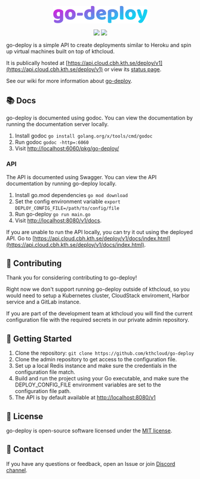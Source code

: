 <p align="center">
  <img width=50% src="res/isolated-layout.svg" />
</p>

<div align="center">
  <img src="https://github.com/kthcloud/go-deploy/actions/workflows/run-tests.yml/badge.svg"\>
  <img src="https://github.com/kthcloud/go-deploy/actions/workflows/build-and-push-image.yml/badge.svg"\>
</div>

go-deploy is a simple API to create deployments similar to Heroku and spin up virtual machines built on top of kthcloud.

It is publically hosted at [https://api.cloud.cbh.kth.se/deploy/v1](https://api.cloud.cbh.kth.se/deploy/v1) or view
its [status page](https://api.cloud.cbh.kth.se/deploy).

See our wiki for more information about [go-deploy](https://wiki.cloud.cbh.kth.se/index.php/Deploy).

## 📚 Docs

go-deploy is documented using godoc. You can view the documentation by running the documentation server locally.

1. Install godoc `go install golang.org/x/tools/cmd/godoc`
2. Run godoc `godoc -http=:6060`
3. Visit [http://localhost:6060/pkg/go-deploy/](http://localhost:6060/pkg/go-deploy/)

### API

The API is documented using Swagger.
You can view the API documentation by running go-deploy locally.

1. Install go.mod dependencies `go mod download`
2. Set the config environment variable `export DEPLOY_CONFIG_FILE=/path/to/config/file`
3. Run go-deploy `go run main.go`
4. Visit [http://localhost:8080/v1/docs](http://localhost:8080/deploy/v1/docs).

If you are unable to run the API locally, you can try it out using the deployed API.
Go to [https://api.cloud.cbh.kth.se/deploy/v1/docs/index.html](https://api.cloud.cbh.kth.se/deploy/v1/docs/index.html).

## 🤝 Contributing

Thank you for considering contributing to go-deploy!

Right now we don't support running go-deploy outside of kthcloud, so you would need to setup a Kubernetes cluster,
CloudStack enviroment, Harbor service and a GitLab instance.

If you are part of the development team at kthcloud you will find the current configuration file with the required
secrets in our private admin repository.

## 🚀 Getting Started

1. Clone the repository: `git clone https://github.com/kthcloud/go-deploy`
2. Clone the admin repository to get access to the configuration file.
3. Set up a local Redis instance and make sure the credentials in the configuration file match.
4. Build and run the project using your Go executable, and make sure the DEPLOY_CONFIG_FILE environment variables are
   set to the configuration file path.
5. The API is by default available at [http://localhost:8080/v1](http://localhost:8080/v1)

## 📝 License

go-deploy is open-source software licensed under the [MIT license](https://opensource.org/licenses/MIT).

## 📧 Contact

If you have any questions or feedback, open an Issue or join [Discord channel](https://discord.gg/MuHQd6QEtM).
